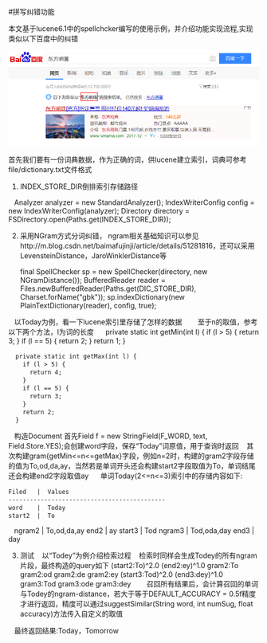 
#拼写纠错功能

本文基于lucene6.1中的spellchcker编写的使用示例，并介绍功能实现流程,实现类似以下百度中的纠错

![Alt text](/Image.png)

首先我们要有一份词典数据，作为正确的词，供lucene建立索引，词典可参考file/dictionary.txt文件格式

1. INDEX_STORE_DIR倒排索引存储路径

    Analyzer analyzer = new StandardAnalyzer();
    IndexWriterConfig config = new IndexWriterConfig(analyzer);
    Directory directory = FSDirectory.open(Paths.get(INDEX_STORE_DIR));
    
2. 采用NGram方式分词纠错， ngram相关基础知识可以参见http://m.blog.csdn.net/baimafujinji/article/details/51281816，还可以采用LevensteinDistance，JaroWinklerDistance等
    
    final SpellChecker sp = new SpellChecker(directory, new NGramDistance());
    BufferedReader reader = Files.newBufferedReader(Paths.get(DIC_STORE_DIR), Charset.forName("gbk"));
    sp.indexDictionary(new PlainTextDictionary(reader), config, true);
    
    以Today为例，看一下lucene索引里存储了怎样的数据
    
    至于n的取值，参考以下两个方法，l为词的长度
      private static int getMin(int l) {
        if (l > 5) {
          return 3;
        }
        if (l == 5) {
          return 2;
        }
        return 1;
      }

      private static int getMax(int l) {
        if (l > 5) {
          return 4;
        }
        if (l == 5) {
          return 3;
        }
        return 2;
      }
      
    构造Document
    首先Field f = new StringField(F_WORD, text, Field.Store.YES);会创建word字段，保存“Today”词原值，用于查询时返回
    其次构建gram{getMin<=n<=getMax}字段，例如n=2时，构建的gram2字段存储的值为To,od,da,ay，当然若是单词开头还会构建start2字段取值为To，单词结尾还会构建end2字段取值ay
  
    单词Today(2<=n<=3)索引中的存储内容如下:
    
    Filed   |  Values
    --------------------------------------------
    word    |  Today
    start2  |  To
    ngram2  |  To,od,da,ay
    end2    |  ay
    start3  |  Tod
    ngram3  |  Tod,oda,day
    end3    |  day
    
3. 测试
    以“Todey”为例介绍检索过程
    检索时同样会生成Todey的所有ngram片段，最终构造的query如下
    (start2:To)^2.0 (end2:ey)^1.0 gram2:To gram2:od gram2:de gram2:ey (start3:Tod)^2.0 (end3:dey)^1.0 gram3:Tod gram3:ode gram3:dey
    
    召回所有结果后，会计算召回的单词与Todey的ngram-distance，若大于等于DEFAULT_ACCURACY = 0.5f精度才进行返回，精度可以通过suggestSimilar(String word, int numSug, float accuracy)方法传入自定义的取值
    
    最终返回结果:Today，Tomorrow
